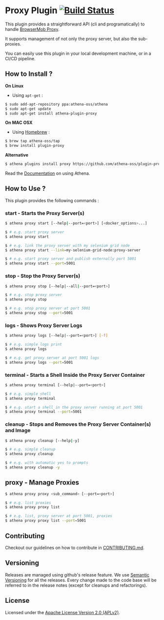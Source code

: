 # Proxy Plugin [![Build Status](https://travis-ci.org/athena-oss/plugin-proxy.svg?branch=master)](https://travis-ci.org/athena-oss/plugin-proxy)

This plugin provides a straightforward API (cli and programatically) to handle [BrowserMob Proxy](http://bmp.lightbody.net/).

It supports management of not only the proxy server, but also the sub-proxies.

You can easily use this plugin in your local development machine, or in a CI/CD pipeline.

## How to Install ?

**On Linux**

* Using `apt-get` :

```bash
$ sudo add-apt-repository ppa:athena-oss/athena
$ sudo apt-get update
$ sudo apt-get install athena-plugin-proxy
```

**On MAC OSX**

* Using [Homebrew](http://brew.sh/) :

```bash
$ brew tap athena-oss/tap
$ brew install plugin-proxy
```

**Alternative**

```bash
$ athena plugins install proxy https://github.com/athena-oss/plugin-proxy.git
```

Read the [Documentation](http://athena-oss.github.io/plugin-proxy) on using Athena.

## How to Use ?

This plugin provides the following commands :

### start - Starts the Proxy Server(s)

```bash
$ athena proxy start [--help|--port=<port>] [<docker_options>...]

$ # e.g. start proxy server
$ athena proxy start

$ # e.g. link the proxy server with my selenium grid node
$ athena proxy start --link=my-selenium-grid-node:proxy-server

$ # e.g. start proxy server and publish externally port 5001
$ athena proxy start --port=5001
```

### stop - Stop the Proxy Server(s)

```bash
$ athena proxy stop [--help|--all|--port=<port>]

$ # e.g. stop proxy server
$ athena proxy stop

$ # e.g. stop proxy server at port 5001
$ athena proxy stop --port=5001
```

### logs - Shows Proxy Server Logs

```bash
$ athena proxy logs [--help|--port=<port>] [-f]

$ # e.g. simple logs print
$ athena proxy logs

$ # e.g. get proxy server at port 5001 logs
$ athena proxy logs --port=5001
```

### terminal - Starts a Shell Inside the Proxy Server Container

```bash
$ athena proxy terminal [--help|--port=<port>]

$ # e.g. simple shell
$ athena proxy terminal

$ # e.g. start a shell in the proxy server running at port 5001
$ athena proxy terminal --port=5001
```

### cleanup - Stops and Removes the Proxy Server Container(s) and Image

```bash
$ athena proxy cleanup [--help|-y]

$ # e.g. simple cleanup
$ athena proxy cleanup

$ # e.g. with automatic yes to prompts
$ athena proxy cleanup -y
```

## proxy - Manage Proxies

```bash
$ athena proxy proxy <sub_command> [--port=<port>]

$ # e.g. list proxies
$ athena proxy proxy list

$ # e.g. list, proxy server at port 5001, proxies
$ athena proxy proxy list --port=5001
```

## Contributing

Checkout our guidelines on how to contribute in [CONTRIBUTING.md](CONTRIBUTING.md).

## Versioning

Releases are managed using github's release feature. We use [Semantic Versioning](http://semver.org) for all
the releases. Every change made to the code base will be referred to in the release notes (except for
cleanups and refactorings).

## License

Licensed under the [Apache License Version 2.0 (APLv2)](LICENSE).
